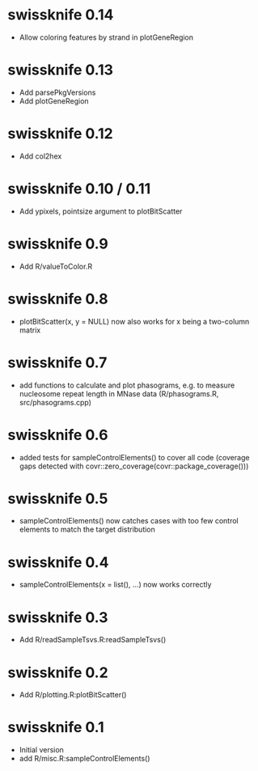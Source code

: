 # swissknife 0.14

* Allow coloring features by strand in plotGeneRegion

# swissknife 0.13

* Add parsePkgVersions
* Add plotGeneRegion

# swissknife 0.12

* Add col2hex

# swissknife 0.10 / 0.11

* Add ypixels, pointsize argument to plotBitScatter

# swissknife 0.9

* Add R/valueToColor.R

# swissknife 0.8

* plotBitScatter(x, y = NULL) now also works for x being a two-column matrix

# swissknife 0.7

* add functions to calculate and plot phasograms, e.g. to measure nucleosome
  repeat length in MNase data (R/phasograms.R, src/phasograms.cpp)

# swissknife 0.6

* added tests for sampleControlElements() to cover all code (coverage gaps detected
  with covr::zero_coverage(covr::package_coverage()))

# swissknife 0.5

* sampleControlElements() now catches cases with too few control elements to match the target distribution

# swissknife 0.4

* sampleControlElements(x = list(), ...) now works correctly

# swissknife 0.3

* Add R/readSampleTsvs.R:readSampleTsvs()

# swissknife 0.2

* Add R/plotting.R:plotBitScatter()

# swissknife 0.1

* Initial version
* add R/misc.R:sampleControlElements()
